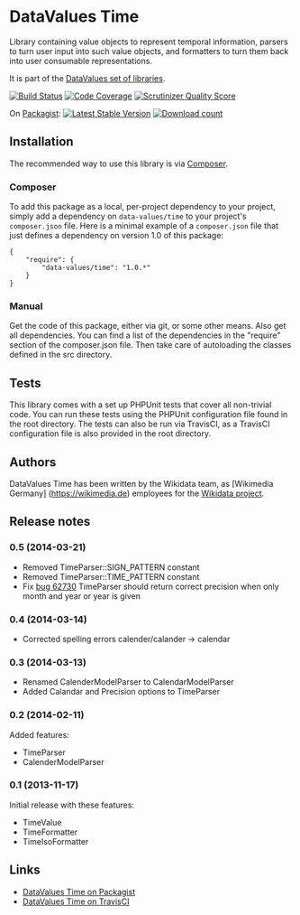 # DataValues Time

Library containing value objects to represent temporal information, parsers to turn user input
into such value objects, and formatters to turn them back into user consumable representations.

It is part of the [DataValues set of libraries](https://github.com/DataValues).

[![Build Status](https://secure.travis-ci.org/DataValues/Time.png?branch=master)](http://travis-ci.org/DataValues/Time)
[![Code Coverage](https://scrutinizer-ci.com/g/DataValues/Time/badges/coverage.png?s=c5db7b37576dedaedd28d27a0e5fda2b79e86da6)](https://scrutinizer-ci.com/g/DataValues/Time/)
[![Scrutinizer Quality Score](https://scrutinizer-ci.com/g/DataValues/Time/badges/quality-score.png?s=3c66db1e59a8bf77f9e9a08760a92ca9c26538b9)](https://scrutinizer-ci.com/g/DataValues/Time/)

On [Packagist](https://packagist.org/packages/data-values/time):
[![Latest Stable Version](https://poser.pugx.org/data-values/time/version.png)](https://packagist.org/packages/data-values/time)
[![Download count](https://poser.pugx.org/data-values/time/d/total.png)](https://packagist.org/packages/data-values/time)

## Installation

The recommended way to use this library is via [Composer](http://getcomposer.org/).

### Composer

To add this package as a local, per-project dependency to your project, simply add a
dependency on `data-values/time` to your project's `composer.json` file.
Here is a minimal example of a `composer.json` file that just defines a dependency on
version 1.0 of this package:

    {
        "require": {
            "data-values/time": "1.0.*"
        }
    }

### Manual

Get the code of this package, either via git, or some other means. Also get all dependencies.
You can find a list of the dependencies in the "require" section of the composer.json file.
Then take care of autoloading the classes defined in the src directory.

## Tests

This library comes with a set up PHPUnit tests that cover all non-trivial code. You can run these
tests using the PHPUnit configuration file found in the root directory. The tests can also be run
via TravisCI, as a TravisCI configuration file is also provided in the root directory.

## Authors

DataValues Time has been written by the Wikidata team, as [Wikimedia Germany]
(https://wikimedia.de) employees for the [Wikidata project](https://wikidata.org/).

## Release notes

### 0.5 (2014-03-21)

* Removed TimeParser::SIGN_PATTERN constant
* Removed TimeParser::TIME_PATTERN constant
* Fix [bug 62730](https://bugzilla.wikimedia.org/show_bug.cgi?id=62730) TimeParser should return correct precision when only month and year or year is given

### 0.4 (2014-03-14)

* Corrected spelling errors calender/calander -> calendar

### 0.3 (2014-03-13)

* Renamed CalenderModelParser to CalendarModelParser
* Added Calandar and Precision options to TimeParser

### 0.2 (2014-02-11)

Added features:

* TimeParser
* CalenderModelParser

### 0.1 (2013-11-17)

Initial release with these features:

* TimeValue
* TimeFormatter
* TimeIsoFormatter

## Links

* [DataValues Time on Packagist](https://packagist.org/packages/data-values/time)
* [DataValues Time on TravisCI](https://travis-ci.org/DataValues/Time)
